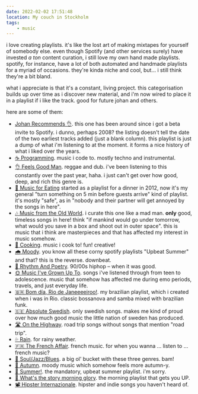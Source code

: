 ```yaml
---
date: 2022-02-02 17:51:48
location: My couch in Stockholm
tags:
    - music
---
```


i love creating playlists. it's like the lost art of making mixtapes for yourself of somebody else.
even though Spotify (and other services surely) have invested _a ton_ content curation, i still love
my own hand made playlists. spotify, for instance, have a lot of both automated and handmade
playlists for a myriad of occasions. they're kinda niche and cool, but… i still think they're a bit
bland.

what i appreciate is that it's a constant, living project. this categorisation builds up over time
as i discover new material, and i'm now wired to place it in a playlist if i like the track. good
for future johan and others.

here are some of them:

- [Johan Recommends 👌](https://open.spotify.com/playlist/1Ldhvei26A52VXc1ErGFE3?si=7784bde2b4864c83).
  this one has been around since i got a beta invite to Spotify. i dunno, perhaps 2008? the listing
  doesn't tell the date of the two earliest tracks added (just a blank column). this playlist is
  just a dump of what i'm listening to at the moment. it forms a nice history of what i liked over
  the years.
- [☕ Programming](https://open.spotify.com/playlist/2mtlhuFVOFMn6Ho3JmrLc2?si=01e2e74df939457c).
  music i code to. mostly techno and instrumental.
- [👌 Feels Good Man](https://open.spotify.com/playlist/6sQMuWwPINJiLZUJK4Z3uD?si=c1900108fe7946fa).
  reggae and dub. i've been listening to this constantly over the past year, haha. i just can't get
  over how good, deep, and rich this genre is.
- [💑 Music for Eating](https://open.spotify.com/playlist/5nh0YK8EONkjzOnbA3BhUY?si=bb2ee94098424d68)
  started as a playlist for a dinner in 2012, now it's my general "turn something on 5 min before
  guests arrive" kind of playlist. it's mostly "safe", as in "nobody and their partner will get
  annoyed by the songs in here".
- [🎶 Music from the Old World](https://open.spotify.com/playlist/7q5ibEnI11LGt6OfPdUiYF?si=71eee722055a42e7).
  i curate this one like a mad man. **only** good, timeless songs in here! think "if mankind would
  go under tomorrow, what would you save in a box and shoot out in outer space". this is music that
  i think are masterpieces and that has affected my interest in music somehow.
- [🍝 Cooking](https://open.spotify.com/playlist/1gogip1RT6OUnbvdnTi6Pl?si=ac2453416add46c0). music
  i cook to! fun! creative!
- [🌧 Moody](https://open.spotify.com/playlist/59nplETeaMx3BmSJ0HmueD?si=40dfed3c765943a3). you know
  all these corny spotify playlists "Upbeat Summer" and that? this is the reverse. downbeat.
- [🔫 Rhythm And Poetry](https://open.spotify.com/playlist/7iN8d1FOc4MPI1kdviSaKz?si=7fd232edf03940f4).
  90/00s hiphop – when it was good.
- [🌞 Music I've Grown Up To](https://open.spotify.com/playlist/078GhmeGcbKJgRZD8dy6Rk?si=d2e15235ff4e45cf).
  songs i've listened through from teen to adolescence. music that somehow has affected me during
  emo periods, travels, and just everyday life.
- [🇧🇷 Bom día, Rio de Janeeeeiroo!](https://open.spotify.com/playlist/3BNTm0AP9uiM0KIXc8iHEr?si=170da54d9da443c1).
  my brazilian playlist, which i created when i was in Rio. classic bossanova and samba mixed with
  brazilian funk.
- [🇸🇪 Absolute Swedish](https://open.spotify.com/playlist/5oJPfALfNLPFrq5gxWuude?si=982a8f0ae3e44338).
  only swedish songs. makes me kind of proud over how much good music the little nation of sweden
  has produced.
- [🛣 On the Highway](https://open.spotify.com/playlist/6iXHobR6yJaPqgBaaL64xX?si=dd229408c5bf4121).
  road trip songs without songs that mention "road trip".
- [💦 Rain](https://open.spotify.com/playlist/3nuTeGLROOyh5t4VMKTp13?si=2262e0a243c74c16). for rainy
  weather.
- [🇫🇷 The French Affair](https://open.spotify.com/playlist/5zFLAiAjNowbHSSgMOC4RE?si=0cf90c6f01d44928).
  french music. for when you wanna … listen to … french music?
- [🎸 Soul/Jazz/Blues](https://open.spotify.com/playlist/4M9CK0W1O4Kcdqz5Yy2Qzh?si=6343cd67b7c94935).
  a big ol' bucket with these three genres. bam!
- [🍂 Autumn](https://open.spotify.com/playlist/0C0bD6e5aOZqPwPgVl9Ail?si=5ca31048878e4ec1). moody
  music which somehow feels more autumn-y.
- [🌻 Summer!](https://open.spotify.com/playlist/5eItx1PWuOqZ6wKjcq6MFv?si=69f8937279744315). the
  mandatory, upbeat summer playlist. i'm sorry.
- [🌅 What's the story morning glory](https://open.spotify.com/playlist/1F3AXwgZIi90ArZb9Vwykb?si=1efe867ebf114bce).
  the morning playlist that gets you UP.
- [📽 Hipster Internazionale](https://open.spotify.com/playlist/4vX0My1z66vnhiequGGdYM?si=7a538d36e04147e7).
  hipster and indie songs you haven't heard of.
